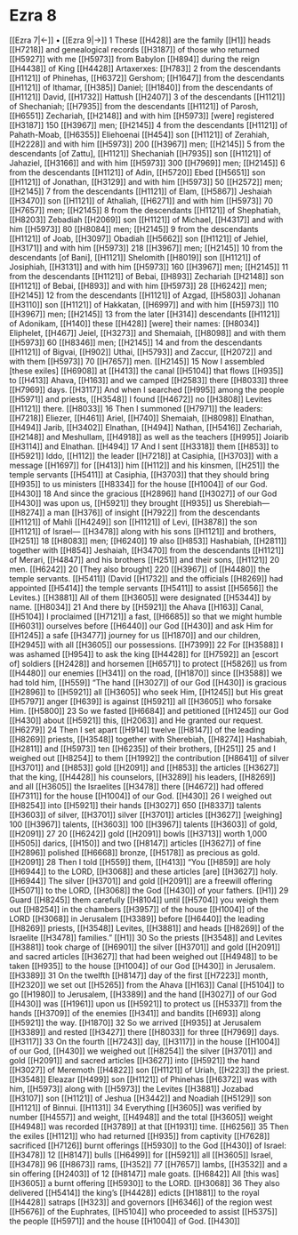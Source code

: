 # Ezra 8
[[Ezra 7|←]] • [[Ezra 9|→]]
1 These [[H428]] are the family [[H1]] heads [[H7218]] and genealogical records [[H3187]] of those who returned [[H5927]] with me [[H5973]] from Babylon [[H894]] during the reign [[H4438]] of King [[H4428]] Artaxerxes: [[H783]] 
2 from the descendants [[H1121]] of Phinehas, [[H6372]] Gershom; [[H1647]] from the descendants [[H1121]] of Ithamar, [[H385]] Daniel; [[H1840]] from the descendants of [[H1121]] David, [[H1732]] Hattush [[H2407]] 
3 of the descendants [[H1121]] of Shechaniah; [[H7935]] from the descendants [[H1121]] of Parosh, [[H6551]] Zechariah, [[H2148]] and with him [[H5973]] [were] registered [[H3187]] 150 [[H3967]] men; [[H2145]] 
4 from the descendants [[H1121]] of  Pahath-Moab, [[H6355]] Eliehoenai [[H454]] son [[H1121]] of Zerahiah, [[H2228]] and with him [[H5973]] 200 [[H3967]] men; [[H2145]] 
5 from the descendants [of Zattu], [[H1121]] Shechaniah [[H7935]] son [[H1121]] of Jahaziel, [[H3166]] and with him [[H5973]] 300 [[H7969]] men; [[H2145]] 
6 from the descendants [[H1121]] of Adin, [[H5720]] Ebed [[H5651]] son [[H1121]] of Jonathan, [[H3129]] and with him [[H5973]] 50 [[H2572]] men; [[H2145]] 
7 from the descendants [[H1121]] of Elam, [[H5867]] Jeshaiah [[H3470]] son [[H1121]] of Athaliah, [[H6271]] and with him [[H5973]] 70 [[H7657]] men; [[H2145]] 
8 from the descendants [[H1121]] of Shephatiah, [[H8203]] Zebadiah [[H2069]] son [[H1121]] of Michael, [[H4317]] and with him [[H5973]] 80 [[H8084]] men; [[H2145]] 
9 from the descendants [[H1121]] of Joab, [[H3097]] Obadiah [[H5662]] son [[H1121]] of Jehiel, [[H3171]] and with him [[H5973]] 218 [[H3967]] men; [[H2145]] 
10 from the descendants [of Bani], [[H1121]] Shelomith [[H8019]] son [[H1121]] of Josiphiah, [[H3131]] and with him [[H5973]] 160 [[H3967]] men; [[H2145]] 
11 from the descendants [[H1121]] of Bebai, [[H893]] Zechariah [[H2148]] son [[H1121]] of Bebai, [[H893]] and with him [[H5973]] 28 [[H6242]] men; [[H2145]] 
12 from the descendants [[H1121]] of Azgad, [[H5803]] Johanan [[H3110]] son [[H1121]] of Hakkatan, [[H6997]] and with him [[H5973]] 110 [[H3967]] men; [[H2145]] 
13 from the later [[H314]] descendants [[H1121]] of Adonikam, [[H140]] these [[H428]] [were] their names: [[H8034]] Eliphelet, [[H467]] Jeiel, [[H3273]] and Shemaiah, [[H8098]] and with them [[H5973]] 60 [[H8346]] men; [[H2145]] 
14 and from the descendants [[H1121]] of Bigvai, [[H902]] Uthai, [[H5793]] and Zaccur, [[H2072]] and with them [[H5973]] 70 [[H7657]] men. [[H2145]] 
15 Now I assembled [these exiles] [[H6908]] at [[H413]] the canal [[H5104]] that flows [[H935]] to [[H413]] Ahava, [[H163]] and we camped [[H2583]] there [[H8033]] three [[H7969]] days. [[H3117]] And when I searched [[H995]] among the people [[H5971]] and priests, [[H3548]] I found [[H4672]] no [[H3808]] Levites [[H1121]] there. [[H8033]] 
16 Then I summoned [[H7971]] the leaders: [[H7218]] Eliezer, [[H461]] Ariel, [[H740]] Shemaiah, [[H8098]] Elnathan, [[H494]] Jarib, [[H3402]] Elnathan, [[H494]] Nathan, [[H5416]] Zechariah, [[H2148]] and Meshullam, [[H4918]] as well as the teachers [[H995]] Joiarib [[H3114]] and Elnathan. [[H494]] 
17 And  I sent [[H3318]] them [[H853]] to [[H5921]] Iddo, [[H112]] the leader [[H7218]] at Casiphia, [[H3703]] with a message [[H1697]] for [[H413]] him [[H112]] and his kinsmen, [[H251]] the temple servants [[H5411]] at Casiphia, [[H3703]] that they should bring [[H935]] to us  ministers [[H8334]] for the house [[H1004]] of our God. [[H430]] 
18 And since the gracious [[H2896]] hand [[H3027]] of our God [[H430]] was upon us, [[H5921]] they brought [[H935]] us  Sherebiah— [[H8274]] a man [[H376]] of insight [[H7922]] from the descendants [[H1121]] of Mahli [[H4249]] son [[H1121]] of Levi, [[H3878]] the son [[H1121]] of Israel— [[H3478]] along with his sons [[H1121]] and brothers, [[H251]] 18 [[H8083]] men; [[H6240]] 
19 also [[H853]] Hashabiah, [[H2811]] together with [[H854]] Jeshaiah, [[H3470]] from the descendants [[H1121]] of Merari, [[H4847]] and his brothers [[H251]] and their sons, [[H1121]] 20 men. [[H6242]] 
20 [They also brought] 220 [[H3967]] of [[H4480]] the temple servants. [[H5411]] (David [[H1732]] and the officials [[H8269]] had appointed [[H5414]] the temple servants [[H5411]] to assist [[H5656]] the Levites.) [[H3881]] All of them [[H3605]] were designated [[H5344]] by name. [[H8034]] 
21 And there by [[H5921]] the Ahava [[H163]] Canal, [[H5104]] I proclaimed [[H7121]] a fast, [[H6685]] so that we might humble [[H6031]] ourselves before [[H6440]] our God [[H430]] and ask Him for [[H1245]] a safe [[H3477]] journey for us [[H1870]] and our children, [[H2945]] with all [[H3605]] our possessions. [[H7399]] 
22 For [[H3588]] I was ashamed [[H954]] to ask the king [[H4428]] for [[H7592]] an [escort of] soldiers [[H2428]] and horsemen [[H6571]] to protect [[H5826]] us from [[H4480]] our enemies [[H341]] on the road, [[H1870]] since [[H3588]] we had told him, [[H559]] “The hand [[H3027]] of our God [[H430]] is gracious [[H2896]] to [[H5921]] all [[H3605]] who seek Him, [[H1245]] but His great [[H5797]] anger [[H639]] is against [[H5921]] all [[H3605]] who forsake Him. [[H5800]] 
23 So we fasted [[H6684]] and petitioned [[H1245]] our God [[H430]] about [[H5921]] this, [[H2063]] and He granted our request. [[H6279]] 
24 Then I set apart [[H914]] twelve [[H8147]] of the leading [[H8269]] priests, [[H3548]] together with Sherebiah, [[H8274]] Hashabiah, [[H2811]] and [[H5973]] ten [[H6235]] of their brothers, [[H251]] 
25 and  I weighed out [[H8254]] to them [[H1992]] the contribution [[H8641]] of silver [[H3701]] and [[H853]] gold [[H2091]] and [[H853]] the articles [[H3627]] that the king, [[H4428]] his counselors, [[H3289]] his leaders, [[H8269]] and all [[H3605]] the Israelites [[H3478]] there [[H4672]] had offered [[H7311]] for the house [[H1004]] of our God. [[H430]] 
26 I weighed out [[H8254]] into [[H5921]] their hands [[H3027]] 650 [[H8337]] talents [[H3603]] of silver, [[H3701]] silver [[H3701]] articles [[H3627]] [weighing] 100 [[H3967]] talents, [[H3603]] 100 [[H3967]] talents [[H3603]] of gold, [[H2091]] 
27 20 [[H6242]] gold [[H2091]] bowls [[H3713]] worth 1,000 [[H505]] darics, [[H150]] and two [[H8147]] articles [[H3627]] of fine [[H2896]] polished [[H6668]] bronze, [[H5178]] as precious as gold. [[H2091]] 
28 Then I told [[H559]] them, [[H413]] “You [[H859]] are holy [[H6944]] to the LORD, [[H3068]] and these articles [are] [[H3627]] holy. [[H6944]] The silver [[H3701]] and gold [[H2091]] are a freewill offering [[H5071]] to the LORD, [[H3068]] the God [[H430]] of your fathers. [[H1]] 
29 Guard [[H8245]] them carefully [[H8104]] until [[H5704]] you weigh them out [[H8254]] in the chambers [[H3957]] of the house [[H1004]] of the LORD [[H3068]] in Jerusalem [[H3389]] before [[H6440]] the leading [[H8269]] priests, [[H3548]] Levites, [[H3881]] and heads [[H8269]] of the Israelite [[H3478]] families.” [[H1]] 
30 So the priests [[H3548]] and Levites [[H3881]] took charge of [[H6901]] the silver [[H3701]] and gold [[H2091]] and sacred articles [[H3627]] that had been weighed out [[H4948]] to be taken [[H935]] to the house [[H1004]] of our God [[H430]] in Jerusalem. [[H3389]] 
31 On the twelfth [[H8147]] day of the first [[H7223]] month, [[H2320]] we set out [[H5265]] from the Ahava [[H163]] Canal [[H5104]] to go [[H1980]] to Jerusalem, [[H3389]] and the hand [[H3027]] of our God [[H430]] was [[H1961]] upon us [[H5921]] to protect us [[H5337]] from the hands [[H3709]] of the enemies [[H341]] and bandits [[H693]] along [[H5921]] the way. [[H1870]] 
32 So we arrived [[H935]] at Jerusalem [[H3389]] and rested [[H3427]] there [[H8033]] for three [[H7969]] days. [[H3117]] 
33 On the fourth [[H7243]] day, [[H3117]] in the house [[H1004]] of our God, [[H430]] we weighed out [[H8254]] the silver [[H3701]] and gold [[H2091]] and sacred articles [[H3627]] into [[H5921]] the hand [[H3027]] of Meremoth [[H4822]] son [[H1121]] of Uriah, [[H223]] the priest. [[H3548]] Eleazar [[H499]] son [[H1121]] of Phinehas [[H6372]] was with him, [[H5973]] along with [[H5973]] the Levites [[H3881]] Jozabad [[H3107]] son [[H1121]] of Jeshua [[H3442]] and Noadiah [[H5129]] son [[H1121]] of Binnui. [[H1131]] 
34 Everything [[H3605]] was verified by number [[H4557]] and weight, [[H4948]] and the total [[H3605]] weight [[H4948]] was recorded [[H3789]] at that [[H1931]] time. [[H6256]] 
35 Then the exiles [[H1121]] who had returned [[H935]] from captivity [[H7628]] sacrificed [[H7126]] burnt offerings [[H5930]] to the God [[H430]] of Israel: [[H3478]] 12 [[H8147]] bulls [[H6499]] for [[H5921]] all [[H3605]] Israel, [[H3478]] 96 [[H8673]] rams, [[H352]] 77 [[H7657]] lambs, [[H3532]] and a sin offering [[H2403]] of 12 [[H8147]] male goats. [[H6842]] All [this was] [[H3605]] a burnt offering [[H5930]] to the LORD. [[H3068]] 
36 They also delivered [[H5414]] the king’s [[H4428]] edicts [[H1881]] to the royal [[H4428]] satraps [[H323]] and governors [[H6346]] of the region west [[H5676]] of the Euphrates, [[H5104]] who proceeded to assist [[H5375]] the people [[H5971]] and the house [[H1004]] of God. [[H430]] 
